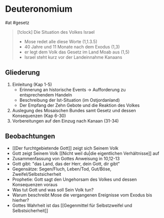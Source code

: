 # Deuteronomium

#at #gesetz

> [!clock] Die Situation des Volkes Israel
> -  Mose redet alle diese Worte (1,1.3.5)
> - 40 Jahre und 11 Monate nach dem Exodus (1,3)
> - er legt dem Volk das Gesetz im Land Moab aus (1,5)
> - Israel steht kurz vor der Landeinnahme Kanaans

## Gliederung

1. Einleitung (Kap 1-5)
	* Erinnerung an historische Events -> Aufforderung zu entsprechendem Handeln
	* Beschreibung der Ist-Situation (im Ostjordanland)
	* Der Empfang der Zehn Gebote und die Reaktion des Volkes
1. Auslegung des Mosaischen Bundes samt Gesetz und dessen Konsequenzen (Kap 6-30)
2. Vorbereitungen auf den Einzug nach Kanaan (31-34)

## Beobachtungen

- [[Der furchtgebietende Gott]] zeigt sich Seinem Volk
- Gott zeigt Seinem Volk [[Nicht weil du|die eigentlichen Verhältnisse]] auf
- Zusammenfassung von Gottes Anweisung in 10,12-13
- Gott gibt: "das Land, das der Herr, dein Gott, dir gibt"
- Gegensätze: Segen/Fluch, Leben/Tod, Gut/Böse, Zweifel/Selbstsicherheit
- Prophetie: Gott sagt den Ungehorsam des Volkes und dessen Konsequenzen voraus
- Was tut Gott und was soll Sein Volk tun?
- Warum beschreibt Mose die vergangenen Ereignisse vom Exodus bis hierher?
- Gottes Wahrheit ist das [[Gegenmittel für Selbstzweifel und Selbstsicherheit]]

